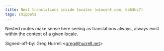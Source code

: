 ```yaml
---
title: Nest translations inside locales (wincent.com, bb54bc7)
tags: snippets
---
```


Nested routes make sense here seeing as translations always, always exist within the context of a given locale.

Signed-off-by: Greg Hurrell &lt;greg@hurrell.net&gt;
